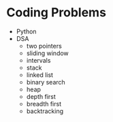 # Coding Problems

- Python
- DSA
  - two pointers
  - sliding window
  - intervals
  - stack
  - linked list
  - binary search
  - heap
  - depth first
  - breadth first
  - backtracking